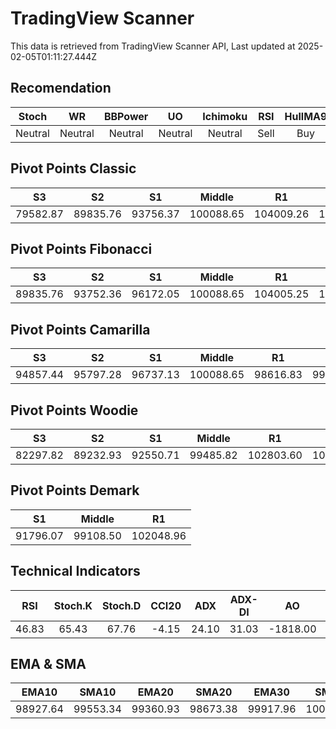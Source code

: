 # TradingView Scanner
This data is retrieved from TradingView Scanner API, Last updated at 2025-02-05T01:11:27.444Z

## Recomendation
| Stoch | WR | BBPower | UO | Ichimoku | RSI | HullMA9 |
| :---: | :---: | :---: | :---: | :---: | :---: | :---: |
| Neutral | Neutral | Neutral | Neutral | Neutral | Sell | Buy |

## Pivot Points Classic
| S3 | S2 | S1 | Middle | R1 | R2 | R3 |
| :---: | :---: | :---: | :---: | :---: | :---: | :---: |
| 79582.87 | 89835.76 | 93756.37 | 100088.65 | 104009.26 | 110341.54 | 120594.43 |

## Pivot Points Fibonacci
| S3 | S2 | S1 | Middle | R1 | R2 | R3 |
| :---: | :---: | :---: | :---: | :---: | :---: | :---: |
| 89835.76 | 93752.36 | 96172.05 | 100088.65 | 104005.25 | 106424.94 | 110341.54 |

## Pivot Points Camarilla
| S3 | S2 | S1 | Middle | R1 | R2 | R3 |
| :---: | :---: | :---: | :---: | :---: | :---: | :---: |
| 94857.44 | 95797.28 | 96737.13 | 100088.65 | 98616.83 | 99556.68 | 100496.52 |

## Pivot Points Woodie
| S3 | S2 | S1 | Middle | R1 | R2 | R3 |
| :---: | :---: | :---: | :---: | :---: | :---: | :---: |
| 82297.82 | 89232.93 | 92550.71 | 99485.82 | 102803.60 | 109738.71 | 113056.49 |

## Pivot Points Demark
| S1 | Middle | R1 |
| :---: | :---: | :---: |
| 91796.07 | 99108.50 | 102048.96 |

## Technical Indicators
| RSI | Stoch.K | Stoch.D | CCI20 | ADX | ADX-DI | AO | Mom | MACD | MACD | W.R | HullMA9 |
| :---: | :---: | :---: | :---: | :---: | :---: | :---: | :---: | :---: | :---: | :---: | :---: |
| 46.83 | 65.43 | 67.76 | -4.15 | 24.10 | 31.03 | -1818.00 | 3798.27 | -719.55 | -897.08 | -31.72 | 98236.21 |

## EMA & SMA
| EMA10 | SMA10 | EMA20 | SMA20 | EMA30 | SMA30 | EMA50 | SMA50 | EMA100 | SMA100 | EMA200 | SMA200 |
| :---: | :---: | :---: | :---: | :---: | :---: | :---: | :---: | :---: | :---: | :---: | :---: |
| 98927.64 | 99553.34 | 99360.93 | 98673.38 | 99917.96 | 100089.00 | 100734.23 | 101434.89 | 101223.23 | 102714.19 | 100332.93 | 100189.54 |